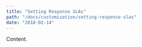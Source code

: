 ```yaml
---
title: "Setting Response SLAs"
path: "/docs/customization/setting-response-slas"
date: "2018-02-14"
---
```


Content.

